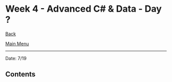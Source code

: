 # Week 4 - Advanced C# & Data - Day ?

[Back](/Week_4)

[Main Menu](/README.md)

---
Date: 7/19

## Contents

